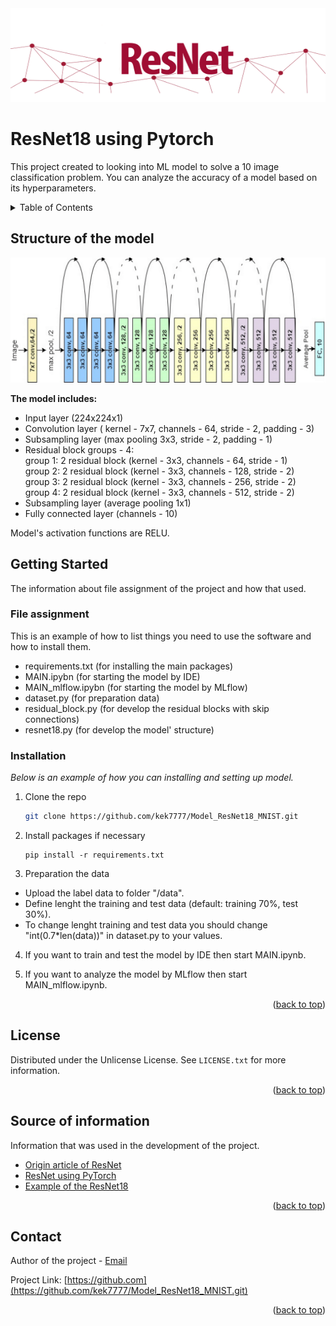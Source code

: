 <img src="images\Resnet.gif" width="800" height="150">

<a id="readme-top"></a>

<!-- TITLE -->
#  **ResNet18 using Pytorch**

This project created to looking into ML model to solve a 10 image classification problem.
You can analyze the accuracy of a model based on its hyperparameters.

<!-- TABLE OF CONTENTS -->
<details>
  <summary> Table of Contents </summary>
  <ol>
    <li><a href="#structure-of-the-model">Structure of the model</a></li>
    <li>
          <a href="#getting-started">Getting Started</a>
          <ul>
            <li><a href="#file-assignment">File assignment</a></li>
            <li><a href="#installation">Installation</a></li>
          </ul>
    </li>
    <li><a href="#license">License</a></li>
    <li><a href="#Source-of-information">Source of information</a></li>
    <li><a href="#contact">Contact</a></li>
  </ol>
</details>

<!-- MODEL's STRUCTURE -->
## Structure of the model

 <img src="images\arh_resnet18.png" width="800" height="200">  

**The model includes:**
* Input layer (224x224x1)
* Convolution layer ( kernel - 7x7, channels - 64, stride - 2, padding - 3)
* Subsampling layer (max pooling 3x3, stride - 2, padding - 1)
* Residual block groups - 4:  
group 1:  2 residual block (kernel - 3x3, channels - 64, stride - 1)  
group 2:  2 residual block (kernel - 3x3, channels - 128, stride - 2)  
group 3:  2 residual block (kernel - 3x3, channels - 256, stride - 2)  
group 4:  2 residual block (kernel - 3x3, channels - 512, stride - 2)  
* Subsampling layer (average pooling 1x1)
* Fully connected layer (channels - 10)

Model's activation functions are RELU. 

 
<!-- GETTING STARTED -->
## Getting Started

The information about file assignment of the project and how that used.

### File assignment

This is an example of how to list things you need to use the software and how to install them.
* requirements.txt (for installing the main packages)
* MAIN.ipybn (for starting the model by IDE)
* MAIN_mlflow.ipybn (for starting the model by MLflow)
* dataset.py (for preparation data)
* residual_block.py (for develop the residual blocks with skip connections)
* resnet18.py (for develop the model' structure)

### Installation

_Below is an example of how you can  installing and setting up model._

1. Clone the repo
   ```sh
   git clone https://github.com/kek7777/Model_ResNet18_MNIST.git
   ```
2. Install packages if necessary
   ```
   pip install -r requirements.txt
   ```
3. Preparation the data
  * Upload the label data to folder "/data".
  * Define lenght the training and test data (default: training 70%, test 30%).
  * To change lenght training and test data you should change "int(0.7*len(data))" in dataset.py to your values.
  
4. If you want to train and test the model by IDE then start MAIN.ipynb.
 
5. If you want to analyze the model by MLflow then start MAIN_mlflow.ipynb.

 <p align="right">(<a href="#readme-top">back to top</a>)</p>


 <!-- LICENSE -->
 ## License
 
 Distributed under the Unlicense License. See `LICENSE.txt` for more information.
 
 <p align="right">(<a href="#readme-top">back to top</a>)</p>
 
 <!-- Source of information -->
 
 ## Source of information
 
 Information that was used in the development of the project.
 
 * [Origin article of ResNet](https://arxiv.org/abs/1512.03385)
 * [ResNet using PyTorch](https://pytorch.org/hub/pytorch_vision_resnet/)
 * [Example of the ResNet18](https://www.kaggle.com/code/ivankunyankin/resnet18-from-scratch-using-pytorch)
 
 <p align="right">(<a href="#readme-top">back to top</a>)</p>

  <!-- CONTACT -->
 ## Contact
 
 Author of the project - [Email](https://kek777771.gmail.com)
 
 Project Link: [https://github.com](https://github.com/kek7777/Model_ResNet18_MNIST.git)
 
 <p align="right">(<a href="#readme-top">back to top</a>)</p>
 
 
